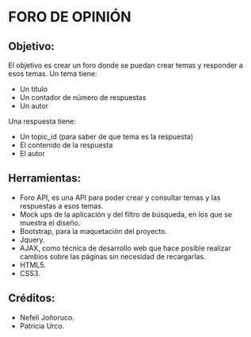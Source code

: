 # FORO DE OPINIÓN

## Objetivo:

El objetivo es crear un foro donde se puedan crear temas y responder a esos temas. Un tema tiene:

+ Un título
+ Un contador de número de respuestas
+ Un autor

Una respuesta tiene:

+ Un topic_id (para saber de que tema es la respuesta)
+ El contenido de la respuesta
+ El autor

## Herramientas:

+ Foro API, es una API para poder crear y consultar temas y las respuestas a esos temas.
+ Mock ups de la aplicación y del filtro de búsqueda, en los que se muestra el diseño.
+ Bootstrap, para la maquetación del proyecto.
+ Jquery.
+ AJAX, como técnica de desarrollo web que hace posible realizar cambios sobre las páginas sin necesidad de recargarlas.
+ HTML5.
+ CSS3.

## Créditos:

+ Nefeli Joñoruco.
+ Patricia Urco.